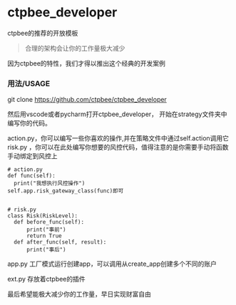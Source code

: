 # ctpbee_developer
ctpbee的推荐的开放模板


> 合理的架构会让你的工作量极大减少

因为ctpbee的特性，我们才得以推出这个经典的开发案例

### 用法/USAGE
git clone https://github.com/ctpbee/ctpbee_developer

然后用vscode或者pycharm打开ctpbee_developer， 开始在strategy文件夹中编写你的代码。

action.py，你可以编写一些你喜欢的操作,并在策略文件中通过self.action调用它
risk.py ，你可以在此处编写你想要的风控代码，值得注意的是你需要手动将函数手动绑定到风控上
``` 这里是个典型的风控示例
# action.py
def func(self):
  print("我想执行风控操作")
self.app.risk_gateway_class(func)即可


# risk.py
class Risk(RiskLevel):
  def before_func(self):
      print("事前")
      return True
  def after_func(self, result):
      print("事后")
```

app.py 工厂模式运行创建app，可以调用从create_app创建多个不同的账户

ext.py 存放着ctpbee的插件

最后希望能极大减少你的工作量，早日实现财富自由
